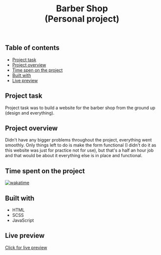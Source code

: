 <h1 align="center">
  Barber Shop
  <br>
  (Personal project)
</h1>
<br>


## Table of contents
- [Project task](#project-task)
- [Project overview](#project-overview)
- [Time spen on the project](#time-spent-on-the-project)
- [Built with](#built-with)
- [Live preview](#live-preview)


## Project task
Project task was to build a website for the barber shop from the ground up (design and everything).

## Project overview
Didn't have any bigger problems throughout the project, everything went smoothly. Only things left to do is make the form functional (I didn't do it as this website was just for practice not for use), but that's a half an hour job and that would be about it everything else is in place and functional.

## Time spent on the project
[![wakatime](https://wakatime.com/badge/user/221cdb16-58a4-49ad-833d-8f3db44055f4/project/da4304a0-8195-43b9-94f5-ff417c11d909.svg)](https://wakatime.com/badge/user/221cdb16-58a4-49ad-833d-8f3db44055f4/project/da4304a0-8195-43b9-94f5-ff417c11d909)

## Built with
- HTML
- SCSS
- JavaScript
 
## Live preview
[Click for live preview](https://barber-shop-lemon.vercel.app/)
